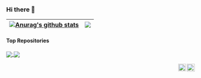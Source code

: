 ### Hi there 👋


| <a href="https://github.com/AlexGavrilov939/github-readme-stats"><img align="center" src="https://github-readme-stats.vercel.app/api?username=AlexGavrilov939&show_icons=true&include_all_commits=true&theme=buefy&hide_border=true" alt="Anurag's github stats" /></a> | <a href="https://github.com/AlexGavrilov939/github-readme-stats"><img align="center" src="https://github-readme-stats.vercel.app/api/top-langs/?username=AlexGavrilov939&layout=compact&theme=buefy&hide_border=true" /></a> |
| ------------- | ------------- |

#### Top Repositories


<a href="https://github.com/AlexGavrilov939/github-readme-stats">
  <img align="center" src="https://github-readme-stats.vercel.app/api/pin/?username=AlexGavrilov939&repo=github-readme-stats&theme=buefy" />
</a>
<a href="https://github.com/AlexGavrilov939/AlexGavrilov939.github.io">
  <img align="center" src="https://github-readme-stats.vercel.app/api/pin/?username=AlexGavrilov939&repo=AlexGavrilov939.github.io&theme=buefy" />
</a>

<br />
<br />

<a href="https://twitter.com/AlexGavrilov939">
  <img align="right" alt="Alex Gavrilov | Twitter" width="21px" src="https://raw.githubusercontent.com/AlexGavrilov939/AlexGavrilov939/master/assets/twitter.svg" />
</a>
<a href="https://codesandbox.io/u/AlexGavrilov939">
  <img align="right" alt="Alex Gavrilov | CodeSandbox" width="20px" src="https://raw.githubusercontent.com/AlexGavrilov939/AlexGavrilov939/master/assets/codesandbox.svg" />
</a>

<!--
**AlexGavrilov939/AlexGavrilov939** is a ✨ _special_ ✨ repository because its `README.md` (this file) appears on your GitHub profile.

Here are some ideas to get you started:

- 🔭 I’m currently working on ...
- 🌱 I’m currently learning ...
- 👯 I’m looking to collaborate on ...
- 🤔 I’m looking for help with ...
- 💬 Ask me about ...
- 📫 How to reach me: ...
- 😄 Pronouns: ...
- ⚡ Fun fact: ...
-->
